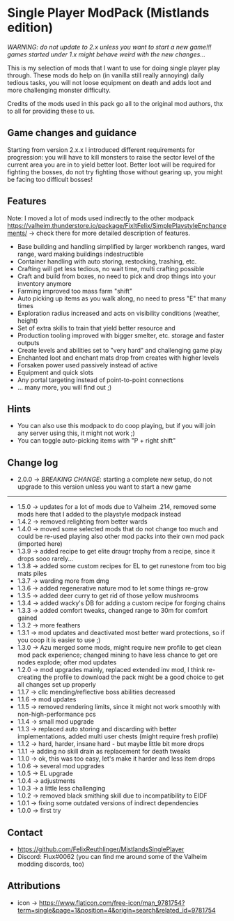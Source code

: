 # Single Player ModPack (Mistlands edition)

*WARNING: do not update to 2.x unless you want to start a new game!!! games started under 1.x might behave weird with the new changes...*

This is my selection of mods that I want to use for doing single player play through. 
These mods do help on (in vanilla still really annoying) daily tedious tasks, you will not loose equipment 
on death and adds loot and more challenging monster difficulty.

Credits of the mods used in this pack go all to the original mod authors, thx to all for providing these to us.

## Game changes and guidance

Starting from version 2.x.x I introduced different requirements for progression: you will have to kill monsters to raise the sector level of the current area you are in to yield better loot. Better loot will be required for fighting the bosses, do not try fighting those without gearing up, you might be facing too difficult bosses!

## Features

Note: I moved a lot of mods used indirectly to the other modpack https://valheim.thunderstore.io/package/FixItFelix/SimplePlaystyleEnchancements/ -> check there for more detailed description of features.

* Base building and handling simplified by larger workbench ranges, ward range, ward making buildings indestructible
* Container handling with auto storing, restocking, trashing, etc.
* Crafting will get less tedious, no wait time, multi crafting possible
* Craft and build from boxes, no need to pick and drop things into your inventory anymore
* Farming improved too mass farm "shift"
* Auto picking up items as you walk along, no need to press "E" that many times
* Exploration radius increased and acts on visibility conditions (weather, height)
* Set of extra skills to train that yield better resource and 
* Production tooling improved with bigger smelter, etc. storage and faster outputs
* Create levels and abilities set to "very hard" and challenging game play
* Enchanted loot and enchant mats drop from creates with higher levels
* Forsaken power used passively instead of active
* Equipment and quick slots
* Any portal targeting instead of point-to-point connections
* ... many more, you will find out ;)

## Hints 

* You can also use this modpack to do coop playing, but if you will join any server using this, it might not work ;)
* You can toggle auto-picking items with "P + right shift"

## Change log

* 2.0.0 -> *BREAKING CHANGE*: starting a complete new setup, do not upgrade to this version unless you want to start a new game

---
* 1.5.0 -> updates for a lot of mods due to Valheim .214, removed some mods here that I added to the playstyle modpack instead
* 1.4.2 -> removed relighting from better wards
* 1.4.0 -> moved some selected mods that do not change too much and could be re-used playing also other mod packs into their own mod pack (imported here)
* 1.3.9 -> added recipe to get elite draugr trophy from a recipe, since it drops sooo rarely...
* 1.3.8 -> added some custom recipes for EL to get runestone from too big mats piles
* 1.3.7 -> warding more from dmg
* 1.3.6 -> added regenerative nature mod to let some things re-grow
* 1.3.5 -> added deer curry to get rid of those yellow mushrooms
* 1.3.4 -> added wacky's DB for adding a custom recipe for forging chains
* 1.3.3 -> added comfort tweaks, changed range to 30m for comfort gained
* 1.3.2 -> more feathers
* 1.3.1 -> mod updates and deactivated most better ward protections, so if you coop it is easier to use ;)
* 1.3.0 -> Azu merged some mods, might require new profile to get clean mod pack experience; changed mining to have less chance to get ore nodes explode; ofter mod updates
* 1.2.0 -> mod upgrades mainly, replaced extended inv mod, I think re-creating the profile to download the pack might be a good choice to get all changes set up properly
* 1.1.7 -> cllc mending/reflective boss abilities decreased
* 1.1.6 -> mod updates
* 1.1.5 -> removed rendering limits, since it might not work smoothly with non-high-performance pcs
* 1.1.4 -> small mod upgrade
* 1.1.3 -> replaced auto storing and discarding with better implementations, added multi user chests (might require fresh profile)
* 1.1.2 -> hard, harder, insane hard - but maybe little bit more drops
* 1.1.1 -> adding no skill drain as replacement for death tweaks
* 1.1.0 -> ok, this was too easy, let's make it harder and less item drops
* 1.0.6 -> several mod upgrades
* 1.0.5 -> EL upgrade
* 1.0.4 -> adjustments
* 1.0.3 -> a little less challenging
* 1.0.2 -> removed black smithing skill due to incompatibility to EIDF
* 1.0.1 -> fixing some outdated versions of indirect dependencies
* 1.0.0 -> first try

## Contact

* https://github.com/FelixReuthlinger/MistlandsSinglePlayer
* Discord: Flux#0062 (you can find me around some of the Valheim modding discords, too)

## Attributions

* icon -> https://www.flaticon.com/free-icon/man_9781754?term=single&page=1&position=4&origin=search&related_id=9781754 
